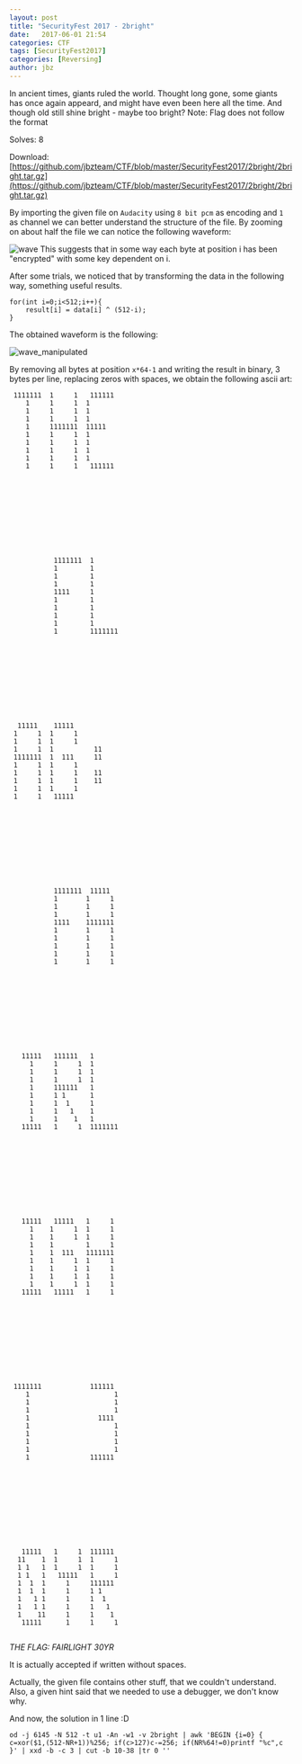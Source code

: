 ```yaml
---
layout: post
title: "SecurityFest 2017 - 2bright"
date:   2017-06-01 21:54
categories: CTF
tags: [SecurityFest2017]
categories: [Reversing]
author: jbz
---
```




In ancient times, giants ruled the world. Thought long gone, some giants has once again appeard, and might have even been here all the time. And though old still shine bright - maybe too bright? Note: Flag does not follow the format

Solves: 8

Download: [https://github.com/jbzteam/CTF/blob/master/SecurityFest2017/2bright/2bright.tar.gz](https://github.com/jbzteam/CTF/blob/master/SecurityFest2017/2bright/2bright.tar.gz)

By importing the given file on `Audacity` using `8 bit pcm` as encoding  and `1` as channel we can better understand the structure of the file. By zooming on about half the file we can notice the following waveform:

![wave](https://raw.githubusercontent.com/jbzteam/CTF/master/SecurityFest2017/2bright/wave.png)
This suggests that in some way each byte at position i has been "encrypted" with some key dependent on i. 

After some trials, we noticed that by transforming the data in the following way, something useful results.

```
for(int i=0;i<512;i++){
    result[i] = data[i] ^ (512-i);
} 
```
 
The obtained waveform is the following:

![wave_manipulated](https://raw.githubusercontent.com/jbzteam/CTF/master/SecurityFest2017/2bright/wave_manipulated.png)

 By removing all bytes at position `x*64-1` and writing the result in binary, 3 bytes per line, replacing zeros with spaces, we obtain the following ascii art:

```
 1111111  1     1   111111   
    1     1     1  1         
    1     1     1  1         
    1     1     1  1         
    1     1111111  11111     
    1     1     1  1         
    1     1     1  1         
    1     1     1  1         
    1     1     1  1         
    1     1     1   111111   
                             
                             
                             
                             
                             
                             
                             
                             
                             
                             
                             
           1111111  1        
           1        1        
           1        1        
           1        1        
           1111     1        
           1        1        
           1        1        
           1        1        
           1        1        
           1        1111111  
                             
                             
                             
                             
                             
                             
                             
                             
                             
                             
                             
  11111    11111             
 1     1  1     1            
 1     1  1     1            
 1     1  1          11      
 1111111  1  111     11      
 1     1  1     1            
 1     1  1     1    11      
 1     1  1     1    11      
 1     1  1     1            
 1     1   11111             
                             
                             
                             
                             
                             
                             
                             
                             
                             
                             
                             
           1111111  11111    
           1       1     1   
           1       1     1   
           1       1     1   
           1111    1111111   
           1       1     1   
           1       1     1   
           1       1     1   
           1       1     1   
           1       1     1   
                             
                             
                             
                             
                             
                             
                             
                             
                             
                             
                             
   11111   111111   1        
     1     1     1  1        
     1     1     1  1        
     1     1     1  1        
     1     111111   1        
     1     1 1      1        
     1     1  1     1        
     1     1   1    1        
     1     1    1   1        
   11111   1     1  1111111  
                             
                             
                             
                             
                             
                             
                             
                             
                             
                             
                             
   11111   11111   1     1   
     1    1     1  1     1   
     1    1     1  1     1   
     1    1        1     1   
     1    1  111   1111111   
     1    1     1  1     1   
     1    1     1  1     1   
     1    1     1  1     1   
     1    1     1  1     1   
   11111   11111   1     1   
                             
                             
                             
                             
                             
                             
                             
                             
                             
                             
                             
 1111111            111111   
    1                     1  
    1                     1  
    1                     1  
    1                 1111   
    1                     1  
    1                     1  
    1                     1  
    1                     1  
    1               111111   
                             
                             
                             
                             
                             
                             
                             
                             
                             
                             
                             
   11111   1     1  111111   
  11    1  1     1  1     1  
  1 1   1  1     1  1     1  
  1 1   1   11111   1     1  
  1  1  1     1     111111   
  1  1  1     1     1 1      
  1   1 1     1     1  1     
  1   1 1     1     1   1    
  1    11     1     1    1   
   11111      1     1     1  
                             
```

*THE FLAG: FAIRLIGHT 30YR*

It is actually accepted if written without spaces.

Actually, the given file contains other stuff, that we couldn't understand. Also, a given hint said that we needed to use a debugger, we don't know why.

And now, the solution in 1 line :D

`od -j 6145 -N 512 -t u1 -An -w1 -v 2bright | awk 'BEGIN {i=0} { c=xor($1,(512-NR+1))%256; if(c>127)c-=256; if(NR%64!=0)printf "%c",c }' | xxd -b -c 3 | cut -b 10-38 |tr 0 ''`
